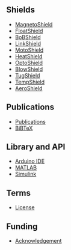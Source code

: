 ## Shields
* [MagnetoShield][magneto]
* [FloatShield][float]
* [BoBShield][bob]
* [LinkShield][link]
* [MotoShield][moto]
* [HeatShield][heat]
* [OptoShield][opto]
* [BlowShield][blow]
* [TugShield][tug]
* [TempShield][temp]
* [AeroShield][aero]

## Publications
* [Publications][publications]
* [BiBTeX][bibtex]

## Library and API
* [Arduino IDE][commonArduino]
* [MATLAB][MATLABAPI]
* [Simulink][SimulinkAPI]


## Terms
* [License][license]

## Funding
* [Acknowledgement][acknowledgement]

[home]: https://github.com/gergelytakacs/AutomationShield/wiki
[bibtex]: https://github.com/gergelytakacs/AutomationShield/wiki/BibTeX

[commonArduino]: https://github.com/gergelytakacs/AutomationShield/wiki/Common-functions
[MATLABAPI]:  https://github.com/gergelytakacs/AutomationShield/wiki/MATLAB-API
[SimulinkAPI]: https://github.com/gergelytakacs/AutomationShield/wiki/Simulink-API

[temp]: https://github.com/gergelytakacs/AutomationShield/wiki/TMShield
[float]: https://github.com/gergelytakacs/AutomationShield/wiki/FloatShield
[heat]: https://github.com/gergelytakacs/AutomationShield/wiki/HeatShield
[magneto]: https://github.com/gergelytakacs/AutomationShield/wiki/MagnetoShield
[moto]: https://github.com/gergelytakacs/AutomationShield/wiki/MotoShield-R2
[opto]: https://github.com/gergelytakacs/AutomationShield/wiki/OptoShield
[bob]: https://github.com/gergelytakacs/AutomationShield/wiki/BoBShield
[blow]: https://github.com/gergelytakacs/AutomationShield/wiki/BlowShield
[tug]: https://github.com/gergelytakacs/AutomationShield/wiki/TugShield
[link]: https://github.com/gergelytakacs/AutomationShield/wiki/LinkShield
[aero]: https://github.com/gergelytakacs/AutomationShield/wiki/AeroShield
[publications]: https://github.com/gergelytakacs/AutomationShield/wiki/Publications
[license]: https://creativecommons.org/licenses/by-nc/4.0/
[acknowledgement]: https://github.com/gergelytakacs/AutomationShield/wiki/Funding